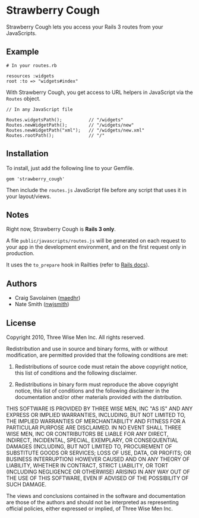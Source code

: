 Strawberry Cough
================

Strawberry Cough lets you access your Rails 3 routes from your JavaScripts.

Example
-------

    # In your routes.rb

    resources :widgets
    root :to => "widgets#index"

With Strawberry Cough, you get access to URL helpers in JavaScript via the
`Routes` object.

    // In any JavaScript file

    Routes.widgetsPath();          // "/widgets"
    Routes.newWidgetPath();        // "/widgets/new"
    Routes.newWidgetPath("xml");   // "/widgets/new.xml"
    Routes.rootPath();             // "/"

Installation
------------

To install, just add the following line to your Gemfile.

    gem 'strawberry_cough'

Then include the `routes.js` JavaScript file before any script that uses it in your layout/views.

Notes
-----

Right now, Strawberry Cough is **Rails 3 only**.

A file `public/javascripts/routes.js` will be generated on each request to your app in the development environment, and on the first request only in production.

It uses the `to_prepare` hook in Railties (refer to [Rails docs][1]).

Authors
-------

  * Craig Savolainen ([maedhr](http://github.com/maedhr))
  * Nate Smith ([nwjsmith](http://github.com/nwjsmith))

License
-------

Copyright 2010, Three Wise Men Inc. All rights reserved.

Redistribution and use in source and binary forms, with or without
modification, are permitted provided that the following conditions are met:

   1. Redistributions of source code must retain the above copyright notice,
      this list of conditions and the following disclaimer.

   2. Redistributions in binary form must reproduce the above copyright
      notice, this list of conditions and the following disclaimer in the
      documentation and/or other materials provided with the distribution.

THIS SOFTWARE IS PROVIDED BY THREE WISE MEN, INC "AS IS" AND ANY EXPRESS OR
IMPLIED WARRANTIES, INCLUDING, BUT NOT LIMITED TO, THE IMPLIED WARRANTIES OF
MERCHANTABILITY AND FITNESS FOR A PARTICULAR PURPOSE ARE DISCLAIMED. IN NO
EVENT SHALL THREE WISE MEN, INC OR CONTRIBUTORS BE LIABLE FOR ANY DIRECT,
INDIRECT, INCIDENTAL, SPECIAL, EXEMPLARY, OR CONSEQUENTIAL DAMAGES (INCLUDING,
BUT NOT LIMITED TO, PROCUREMENT OF SUBSTITUTE GOODS OR SERVICES; LOSS OF USE,
DATA, OR PROFITS; OR BUSINESS INTERRUPTION) HOWEVER CAUSED AND ON ANY THEORY
OF LIABILITY, WHETHER IN CONTRACT, STRICT LIABILITY, OR TORT (INCLUDING
NEGLIGENCE OR OTHERWISE) ARISING IN ANY WAY OUT OF THE USE OF THIS SOFTWARE,
EVEN IF ADVISED OF THE POSSIBILITY OF SUCH DAMAGE.

The views and conclusions contained in the software and documentation are
those of the authors and should not be interpreted as representing official
policies, either expressed or implied, of Three Wise Men Inc.

  [1]: http://api.rubyonrails.org/classes/Rails/Railtie.html "Railties docs"